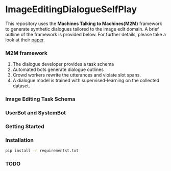 # ImageEditingDialogueSelfPlay

This repository uses the **Machines Talking to Machines(M2M)** framework to generate synthetic dialogues tailored to the image edit domain.  A brief outline of the framework is provided below. For further details, please take a look at their [paper](https://arxiv.org/pdf/1801.04871.pdf).

### M2M framework

1. The dialogue developer provides a task schema
2. Automated bots generate dialogue outlines
3. Crowd workers rewrite the utterances and violate slot spans.
4. A dialogue model is trained with supervised-learning on the collected dataset.


### Image Editing Task Schema



### UserBot and SystemBot


### Getting Started


### Installation

```bash
pip install -r requirementst.txt
```

### TODO

